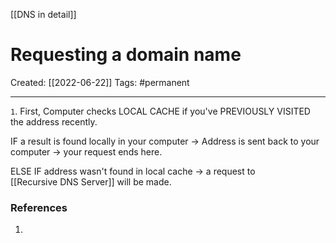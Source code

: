 [[DNS in detail]]

# Requesting a domain name
Created:  [[2022-06-22]]
Tags: #permanent  

---
`1`. First, 
Computer checks LOCAL CACHE if you've PREVIOUSLY VISITED the address recently. 


IF a result is found locally in your computer
-> Address is sent back to your computer 
-> your request ends here. 



ELSE IF address wasn't found in local cache 
-> a request to [[Recursive DNS Server]] will be made.












### References
1. 